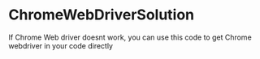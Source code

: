 # ChromeWebDriverSolution
If Chrome Web driver doesnt work, you can use this code to get Chrome webdriver in your code directly
